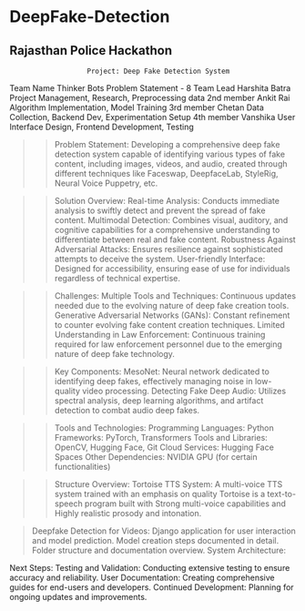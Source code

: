 # DeepFake-Detection
## Rajasthan Police Hackathon


                       Project: Deep Fake Detection System
Team  Name
Thinker Bots
Problem Statement - 8 
Team Lead 
Harshita Batra
Project Management, Research, Preprocessing data
2nd member
Ankit Rai
Algorithm Implementation, Model Training
3rd member
Chetan
Data Collection, Backend Dev, Experimentation Setup
4th member
Vanshika
User Interface Design, Frontend Development, Testing 

>> Problem Statement:
Developing a comprehensive deep fake detection system capable of identifying various types of fake content, including images, videos, and audio, created through different techniques like Faceswap, DeepfaceLab, StyleRig, Neural Voice Puppetry, etc.

>> Solution Overview:
Real-time Analysis:
Conducts immediate analysis to swiftly detect and prevent the spread of fake content.
Multimodal Detection:
Combines visual, auditory, and cognitive capabilities for a comprehensive understanding to differentiate between real and fake content.
Robustness Against Adversarial Attacks:
Ensures resilience against sophisticated attempts to deceive the system.
User-friendly Interface:
Designed for accessibility, ensuring ease of use for individuals regardless of technical expertise.

>> Challenges:
Multiple Tools and Techniques: Continuous updates needed due to the evolving nature of deep fake creation tools.
Generative Adversarial Networks (GANs): Constant refinement to counter evolving fake content creation techniques.
Limited Understanding in Law Enforcement: Continuous training required for law enforcement personnel due to the emerging nature of deep fake technology.

>> Key Components:
MesoNet: Neural network dedicated to identifying deep fakes, effectively managing noise in low-quality video processing.
Detecting Fake Deep Audio: Utilizes spectral analysis, deep learning algorithms, and artifact detection to combat audio deep fakes.

>> Tools and Technologies:
Programming Languages: Python
Frameworks: PyTorch, Transformers
Tools and Libraries: OpenCV, Hugging Face, Git
Cloud Services: Hugging Face Spaces
Other Dependencies: NVIDIA GPU (for certain functionalities)

>> Structure Overview:
> Tortoise TTS System:
A multi-voice TTS system trained with an emphasis on quality
Tortoise is a text-to-speech program built with Strong multi-voice capabilities and Highly realistic prosody and intonation.

> Deepfake Detection for Videos:
Django application for user interaction and model prediction.
Model creation steps documented in detail.
Folder structure and documentation overview.
> System Architecture:

Next Steps:
Testing and Validation: Conducting extensive testing to ensure accuracy and reliability.
User Documentation: Creating comprehensive guides for end-users and developers.
Continued Development: Planning for ongoing updates and improvements.
